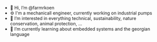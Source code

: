 - 👋 Hi, I’m @farmrkoen
- ⚙️ I'm a mechanicall engineer, currently working on industrial pumps
- 👀 I’m interested in everything technical, sustainability, nature conservation, animal protection, ...
- 🌱 I’m currently learning about embedded systems and the georgian language

<!---
farmrkoen/farmrkoen is a ✨ special ✨ repository because its `README.md` (this file) appears on your GitHub profile.
You can click the Preview link to take a look at your changes.
--->
